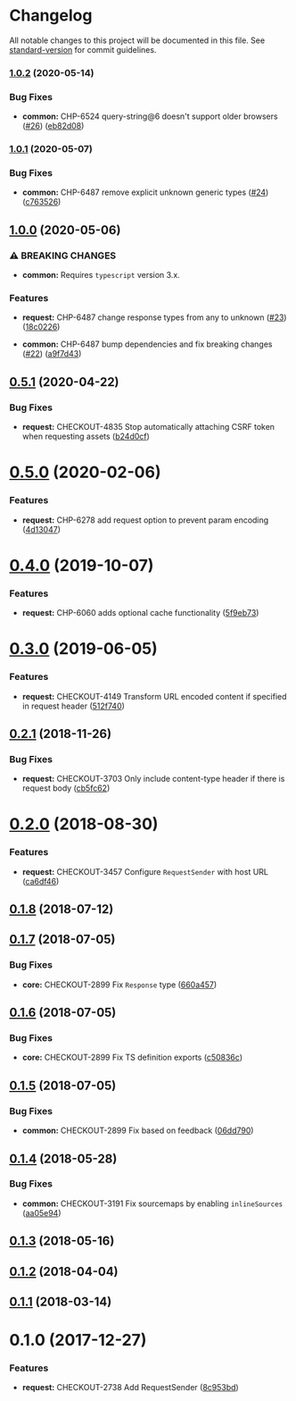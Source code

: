 # Changelog

All notable changes to this project will be documented in this file. See [standard-version](https://github.com/conventional-changelog/standard-version) for commit guidelines.

### [1.0.2](https://github.com/bigcommerce/request-sender-js/compare/v1.0.1...v1.0.2) (2020-05-14)


### Bug Fixes

* **common:** CHP-6524 query-string@6 doesn't support older browsers ([#26](https://github.com/bigcommerce/request-sender-js/issues/26)) ([eb82d08](https://github.com/bigcommerce/request-sender-js/commit/eb82d083b63b385ebd64f18efbab26e8ed646b5e))

### [1.0.1](https://github.com/bigcommerce/request-sender-js/compare/v1.0.0...v1.0.1) (2020-05-07)


### Bug Fixes

* **common:** CHP-6487 remove explicit unknown generic types ([#24](https://github.com/bigcommerce/request-sender-js/issues/24)) ([c763526](https://github.com/bigcommerce/request-sender-js/commit/c763526766f041348fe73d41d8a5b4c626088b95))

## [1.0.0](https://github.com/bigcommerce/request-sender-js/compare/v0.5.1...v1.0.0) (2020-05-06)


### ⚠ BREAKING CHANGES

* **common:** Requires `typescript` version 3.x.

### Features

* **request:** CHP-6487 change response types from any to unknown ([#23](https://github.com/bigcommerce/request-sender-js/issues/23)) ([18c0226](https://github.com/bigcommerce/request-sender-js/commit/18c02267e8c564bfd6b0c949afbd1d3dabbce8cb))


* **common:** CHP-6487 bump dependencies and fix breaking changes ([#22](https://github.com/bigcommerce/request-sender-js/issues/22)) ([a9f7d43](https://github.com/bigcommerce/request-sender-js/commit/a9f7d4367adefef820adc986d2be28907b4054bb))

<a name="0.5.1"></a>
## [0.5.1](https://github.com/bigcommerce/request-sender-js/compare/v0.5.0...v0.5.1) (2020-04-22)


### Bug Fixes

* **request:** CHECKOUT-4835 Stop automatically attaching CSRF token when requesting assets ([b24d0cf](https://github.com/bigcommerce/request-sender-js/commit/b24d0cf))



<a name="0.5.0"></a>
# [0.5.0](https://github.com/bigcommerce/request-sender-js/compare/v0.4.0...v0.5.0) (2020-02-06)


### Features

* **request:** CHP-6278 add request option to prevent param encoding ([4d13047](https://github.com/bigcommerce/request-sender-js/commit/4d13047))



<a name="0.4.0"></a>
# [0.4.0](https://github.com/bigcommerce/request-sender-js/compare/v0.3.0...v0.4.0) (2019-10-07)


### Features

* **request:** CHP-6060 adds optional cache functionality ([5f9eb73](https://github.com/bigcommerce/request-sender-js/commit/5f9eb73))



<a name="0.3.0"></a>
# [0.3.0](https://github.com/bigcommerce/request-sender-js/compare/v0.2.1...v0.3.0) (2019-06-05)


### Features

* **request:** CHECKOUT-4149 Transform URL encoded content if specified in request header ([512f740](https://github.com/bigcommerce/request-sender-js/commit/512f740))



<a name="0.2.1"></a>
## [0.2.1](https://github.com/bigcommerce/request-sender-js/compare/v0.2.0...v0.2.1) (2018-11-26)


### Bug Fixes

* **request:** CHECKOUT-3703 Only include content-type header if there is request body ([cb5fc62](https://github.com/bigcommerce/request-sender-js/commit/cb5fc62))



<a name="0.2.0"></a>
# [0.2.0](https://github.com/bigcommerce/request-sender-js/compare/v0.1.8...v0.2.0) (2018-08-30)


### Features

* **request:** CHECKOUT-3457 Configure `RequestSender` with host URL ([ca6df46](https://github.com/bigcommerce/request-sender-js/commit/ca6df46))



<a name="0.1.8"></a>
## [0.1.8](https://github.com/bigcommerce/request-sender-js/compare/v0.1.7...v0.1.8) (2018-07-12)



<a name="0.1.7"></a>
## [0.1.7](https://github.com/bigcommerce/request-sender-js/compare/v0.1.6...v0.1.7) (2018-07-05)


### Bug Fixes

* **core:** CHECKOUT-2899 Fix `Response` type ([660a457](https://github.com/bigcommerce/request-sender-js/commit/660a457))



<a name="0.1.6"></a>
## [0.1.6](https://github.com/bigcommerce/request-sender-js/compare/v0.1.5...v0.1.6) (2018-07-05)


### Bug Fixes

* **core:** CHECKOUT-2899 Fix TS definition exports ([c50836c](https://github.com/bigcommerce/request-sender-js/commit/c50836c))



<a name="0.1.5"></a>
## [0.1.5](https://github.com/bigcommerce/request-sender-js/compare/v0.1.4...v0.1.5) (2018-07-05)


### Bug Fixes

* **common:** CHECKOUT-2899 Fix based on feedback ([06dd790](https://github.com/bigcommerce/request-sender-js/commit/06dd790))



<a name="0.1.4"></a>
## [0.1.4](https://github.com/bigcommerce/request-sender-js/compare/v0.1.3...v0.1.4) (2018-05-28)


### Bug Fixes

* **common:** CHECKOUT-3191 Fix sourcemaps by enabling `inlineSources` ([aa05e94](https://github.com/bigcommerce/request-sender-js/commit/aa05e94))



<a name="0.1.3"></a>
## [0.1.3](https://github.com/bigcommerce/request-sender-js/compare/v0.1.2...v0.1.3) (2018-05-16)



<a name="0.1.2"></a>
## [0.1.2](https://github.com/bigcommerce/request-sender-js/compare/v0.1.1...v0.1.2) (2018-04-04)



<a name="0.1.1"></a>
## [0.1.1](https://github.com/bigcommerce/request-sender-js/compare/v0.1.0...v0.1.1) (2018-03-14)



<a name="0.1.0"></a>
# 0.1.0 (2017-12-27)


### Features

* **request:** CHECKOUT-2738 Add RequestSender ([8c953bd](https://github.com/bigcommerce/request-sender-js/commit/8c953bd))
